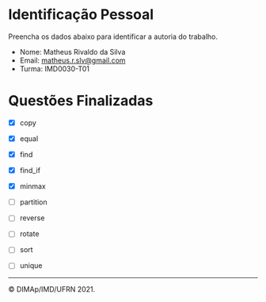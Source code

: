 # Identificação Pessoal

Preencha os dados abaixo para identificar a autoria do trabalho.

- Nome: Matheus Rivaldo da Silva
- Email: matheus.r.slv@gmail.com
- Turma: IMD0030-T01

# Questões Finalizadas

- [x] copy
- [x] equal
- [x] find
- [x] find_if
- [x] minmax
- [ ] partition
- [ ] reverse
- [ ] rotate
- [ ] sort
- [ ] unique


--------
&copy; DIMAp/IMD/UFRN 2021.
